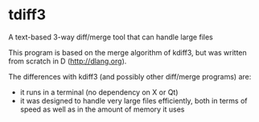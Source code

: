 # tdiff3
A text-based 3-way diff/merge tool that can handle large files

This program is based on the merge algorithm of kdiff3, but was written from scratch in D (http://dlang.org).

The differences with kdiff3 (and possibly other diff/merge programs) are:
* it runs in a terminal (no dependency on X or Qt)
* it was designed to handle very large files efficiently, both in terms of speed as well as in the amount of memory it uses
